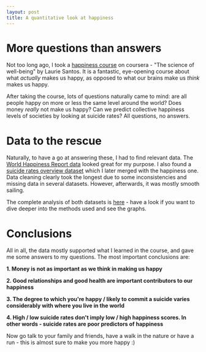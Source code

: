 ```yaml
---
layout: post
title: A quantitative look at happiness
---
```


# More questions than answers
Not too long ago, I took a [happiness course](https://www.coursera.org/learn/the-science-of-well-being) on coursera - "The science of well-being" by Laurie Santos. It is a fantastic, eye-opening course about what *actually* makes us happy, as opposed to what our brains make us *think* makes us happy.

After taking the course, lots of questions naturally came to mind: are all people happy on more or less the same level around the world? Does money *really* not make us happy? Can we predict collective happiness levels of societies by looking at suicide rates? All questions, no answers.

# Data to the rescue
Naturally, to have a go at answering these, I had to find relevant data. The [World Happiness Report data](https://www.kaggle.com/mathurinache/world-happiness-report) looked great for my purpose. I also found a [suicide rates overview dataset](https://www.kaggle.com/russellyates88/suicide-rates-overview-1985-to-2016) which I later merged with the happiness one. Data cleaning clearly took the longest due to some inconsistencies and missing data in several datasets. However, afterwards, it was mostly smooth sailing.

The complete analysis of both datasets is [here](https://nbviewer.jupyter.org/github/slazien/happiness_analysis/blob/master/happiness.ipynb) - have a look if you want to dive deeper into the methods used and see the graphs.

# Conclusions
All in all, the data mostly supported what I learned in the course, and gave me some answers to my questions. The most important conclusions are:

**1. Money is not as important as we think in making us happy**

**2. Good relationships and good health are important contributors to our happiness**

**3. The degree to which you're happy / likely to commit a suicide varies considerably with where you live in the world**

**4. High / low suicide rates don't imply low / high happiness scores. In other words - suicide rates are poor predictors of happiness**

Now go talk to your family and friends, have a walk in the nature or have a run - this is almost sure to make you more happy :)